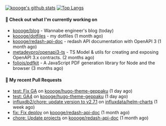 [![koooge's github stats](https://github-readme-stats.vercel.app/api?username=koooge&count_private=true&show_icons=true)](https://github.com/anuraghazra/github-readme-stats)
[![Top Langs](https://github-readme-stats.vercel.app/api/top-langs/?username=koooge&langs_count=5)](https://github.com/anuraghazra/github-readme-stats)

#### 👷 Check out what I'm currently working on

- [koooge/blog](https://github.com/koooge/blog) - Wannabe engineer&#39;s blog (today)
- [koooge/dotfiles](https://github.com/koooge/dotfiles) - my dotfiles (1 month ago)
- [koooge/redash-api-doc](https://github.com/koooge/redash-api-doc) - redash API documentation with OpenAPI 3 (1 month ago)
- [metadevpro/openapi3-ts](https://github.com/metadevpro/openapi3-ts) - TS Model &amp; utils for creating and exposing OpenAPI 3.x contracts. (2 months ago)
- [foliojs/pdfkit](https://github.com/foliojs/pdfkit) - A JavaScript PDF generation library for Node and the browser (3 months ago)

#### 🔨 My recent Pull Requests

- [test: Fix GA](https://github.com/koooge/hugo-theme-geppaku/pull/23) on [koooge/hugo-theme-geppaku](https://github.com/koooge/hugo-theme-geppaku) (1 day ago)
- [test: GA4](https://github.com/koooge/hugo-theme-geppaku/pull/22) on [koooge/hugo-theme-geppaku](https://github.com/koooge/hugo-theme-geppaku) (1 day ago)
- [influxdb2/chore: update version to v2.7.1](https://github.com/influxdata/helm-charts/pull/563) on [influxdata/helm-charts](https://github.com/influxdata/helm-charts) (1 week ago)
- [fix: Fix deploy](https://github.com/koooge/redash-api-doc/pull/58) on [koooge/redash-api-doc](https://github.com/koooge/redash-api-doc) (1 month ago)
- [chore: Update projects](https://github.com/koooge/redash-api-doc/pull/56) on [koooge/redash-api-doc](https://github.com/koooge/redash-api-doc) (1 month ago)

